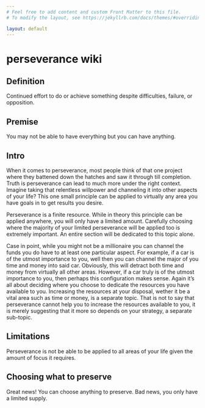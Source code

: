 ```yaml
---
# Feel free to add content and custom Front Matter to this file.
# To modify the layout, see https://jekyllrb.com/docs/themes/#overriding-theme-defaults

layout: default
---
```

# perseverance wiki

## Definition
Continued effort to do or achieve something despite difficulties, failure, or opposition.

## Premise
You may not be able to have everything but you can have anything. 

## Intro
When it comes to perseverance, most people think of that one project where they battened down the hatches and saw it through till completion. Truth is perseverance can lead to much more under the right context. Imagine taking that relentless willpower and channeling it into other aspects of your life? This one small principle can be applied to virtually any area you have goals in to get results you desire. 

Perseverance is a finite resource. While in theory this principle can be applied anywhere, you will only have a limited amount. Carefully choosing where the majority of your limited perseverance will be applied too is extremely important. An entire section will be dedicated to this topic alone.

Case in point, while you might not be a millionaire you can channel the funds you do have to at least one particular aspect. For example, if a car is of the utmost importance to you, well then you can channel the major of you time and money into said car. Obviously, this will detract both time and money from virtually all other areas. However, if a car truly is of the utmost importance to you, then perhaps this configuration makes sense. Again it’s all about deciding where you choose to dedicate the resources you have available to you. Increasing the resources at your disposal, wether it be a vital area such as time or money, is a separate topic. That is not to say that perseverance cannot help you to increase the resources available to you, it is merely suggesting that it more so depends on your strategy, a separate sub-topic.

## Limitations
Perseverance is not be able to be applied to all areas of your life given the amount of focus it requires.

## Choosing what to preserve
Great news! You can choose anything to preserve. Bad news, you only have a limited supply. 